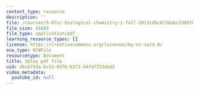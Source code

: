 ```yaml
---
content_type: resource
description: ''
file: /courses/5-07sc-biological-chemistry-i-fall-2013/d6c673dabc330d76b37364fd7723dad2_922Oig1HWG8.pdf
file_size: 41693
file_type: application/pdf
learning_resource_types: []
license: https://creativecommons.org/licenses/by-nc-sa/4.0/
ocw_type: OCWFile
resourcetype: Document
title: 3play pdf file
uid: d6c673da-bc33-0d76-b373-64fd7723dad2
video_metadata:
  youtube_id: null
---
```

